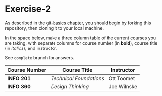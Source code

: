 # Exercise-2

As described in the [git-basics
chapter](https://info201.github.io/git-basics.html), you should begin
by forking this repository, then cloning it to your local machine.

In the space below, make a three column table of the current courses
you are taking, with separate columns for course number (in **bold**),
course title (in _italics_), and instructor.

See `complete` branch for answers.

| Course Number | Course Title | Instructor |
|---------------|--------------|------------|
|**INFO 201**|_Technical Foundations_| Ott Toomet|
|**INFO 360**|_Design Thinking_|Joe Wilnske|

